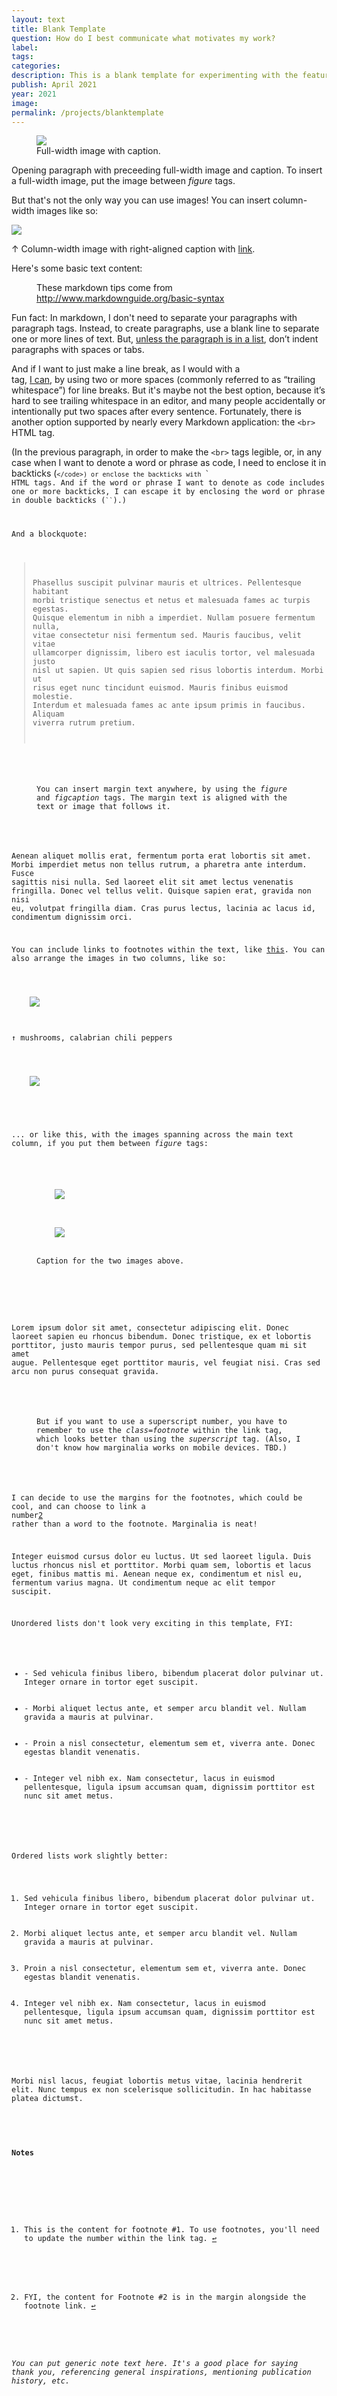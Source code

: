 ```yaml
---
layout: text
title: Blank Template
question: How do I best communicate what motivates my work?
label: 
tags: 
categories:
description: This is a blank template for experimenting with the features and organization of the pages on this website.
publish: April 2021
year: 2021
image: 
permalink: /projects/blanktemplate
---
```


<figure>
<img src="/images/projects/neighborly_2971.JPG">
    <figcaption>Full-width image with caption.</figcaption>
</figure>

<p>Opening paragraph with preceeding full-width image and caption. To insert a full-width image, put the image between <i>figure</i> tags.</p> 

<p>But that's not the only way you can use images! You can insert column-width images like so:</p>

<img src="/images/projects/neighborly_2971.JPG">
    
<div class="images-right"><p>&uarr; Column-width image with right-aligned caption with <a href="https://example.com">link</a>.</p></div>
<section class="clear"></section>

Here's some basic text content:

<figure>
    <figcaption>These markdown tips come from <a href="http://www.markdownguide.org/basic-syntax">http://www.markdownguide.org/basic-syntax</a></figcaption>
</figure>

Fun fact: In markdown, I don't need to separate your paragraphs with paragraph tags. Instead, to create paragraphs, use a blank line to separate one or more lines of text. But, <a href="https://www.markdownguide.org/basic-syntax/#paragraphs">unless the paragraph is in a list</a>, don’t indent paragraphs with spaces or tabs.

And if I want to just make a line break, as I would with a <br /> tag, <a href="https://www.markdownguide.org/basic-syntax/#line-breaks">I can</a>, by using two or more spaces (commonly referred to as “trailing whitespace”) for line breaks. But it's maybe not the best option, because it’s hard to see trailing whitespace in an editor, and many people accidentally or intentionally put two spaces after every sentence. Fortunately, there is another option supported by nearly every Markdown application: the `<br>` HTML tag.

(In the previous paragraph, in order to make the `<br>` tags legible, or, in any case when I want to denote a word or phrase as code, I need to enclose it in backticks (<code>`</code>) or enclose the backticks with `<code></code>` HTML tags. And if the word or phrase I want to denote as code includes one or more backticks, I can escape it by enclosing the word or phrase in double backticks (<code>``</code>).)

And a blockquote:

>Phasellus suscipit pulvinar mauris et ultrices. Pellentesque habitant morbi tristique senectus et netus et malesuada fames ac turpis egestas. Quisque elementum in nibh a imperdiet. Nullam posuere fermentum nulla, vitae consectetur nisi fermentum sed. Mauris faucibus, velit vitae ullamcorper dignissim, libero est iaculis tortor, vel malesuada justo nisl ut sapien. Ut quis sapien sed risus lobortis interdum. Morbi ut risus eget nunc tincidunt euismod. Mauris finibus euismod molestie. Interdum et malesuada fames ac ante ipsum primis in faucibus. Aliquam viverra rutrum pretium.

<figure>
    <figcaption>You can insert margin text anywhere, by using the <i>figure</i> and <i>figcaption</i> tags. The margin text is aligned with the text or image that follows it.</figcaption>
</figure>

Aenean aliquet mollis erat, fermentum porta erat lobortis sit amet. Morbi imperdiet metus non tellus rutrum, a pharetra ante interdum. Fusce sagittis nisi nulla. Sed laoreet elit sit amet lectus venenatis fringilla. Donec vel tellus velit. Quisque sapien erat, gravida non nisi eu, volutpat fringilla diam. Cras purus lectus, lacinia ac lacus id, condimentum dignissim orci.

<p>You can include links to footnotes within the text, like <a id="footnote-1-ref" href="#footnote-1">this</a>. You can also arrange the images in two columns, like so:</p>

<div class="images-left">
    <img src="/images/projects/neighborly_2971.JPG"></div>
            <p>&uarr; mushrooms, calabrian chili peppers</p>

<div class="images-right">
    <img src="/images/projects/neighborly_2971.JPG"></div>

<section class="clear"></section>

... or like this, with the images spanning across the main text column, if you put them between <i>figure</i> tags:

<figure>
<div class="images-left">
    <img src="/images/projects/neighborly_2971.JPG"></div>
    
<div class="images-right">
    <img src="/images/projects/neighborly_2971.JPG"></div>
    <figcaption>Caption for the two images above.</figcaption>
</figure>

<section class="clear"></section>

Lorem ipsum dolor sit amet, consectetur adipiscing elit. Donec laoreet sapien eu rhoncus bibendum. Donec tristique, ex et lobortis porttitor, justo mauris tempor purus, sed pellentesque quam mi sit amet augue. Pellentesque eget porttitor mauris, vel feugiat nisi. Cras sed arcu non purus consequat gravida.

<figure>
    <figcaption>But if you want to use a superscript number, you have to remember to use the <i>class=footnote</i> within the link tag, which looks better than using the <i>superscript</i> tag. (Also, I don't know how marginalia works on mobile devices. TBD.)</figcaption>
</figure>

I can decide to use the margins for the footnotes, which could be cool, and can choose to link a number<a id="footnote-2-ref" class="footnote" href="#footnote-2">2</a> rather than a word to the footnote. Marginalia is neat!

Integer euismod cursus dolor eu luctus. Ut sed laoreet ligula. Duis luctus rhoncus nisl et porttitor. Morbi quam sem, lobortis et lacus eget, finibus mattis mi. Aenean neque ex, condimentum et nisl eu, fermentum varius magna. Ut condimentum neque ac elit tempor suscipit.

Unordered lists don't look very exciting in this template, FYI:

<ul>
    <li>- Sed vehicula finibus libero, bibendum placerat dolor pulvinar ut. Integer ornare in tortor eget suscipit.</li>
    <li>- Morbi aliquet lectus ante, et semper arcu blandit vel. Nullam gravida a mauris at pulvinar.</li>
    <li>- Proin a nisl consectetur, elementum sem et, viverra ante. Donec egestas blandit venenatis. </li>
    <li>- Integer vel nibh ex. Nam consectetur, lacus in euismod pellentesque, ligula ipsum accumsan quam, dignissim porttitor est nunc sit amet metus.</li>
</ul>

<br>
Ordered lists work slightly better:

<ol>
    <li>Sed vehicula finibus libero, bibendum placerat dolor pulvinar ut. Integer ornare in tortor eget suscipit.</li>
    <li>Morbi aliquet lectus ante, et semper arcu blandit vel. Nullam gravida a mauris at pulvinar.</li>
    <li>Proin a nisl consectetur, elementum sem et, viverra ante. Donec egestas blandit venenatis. </li>
    <li>Integer vel nibh ex. Nam consectetur, lacus in euismod pellentesque, ligula ipsum accumsan quam, dignissim porttitor est nunc sit amet metus.</li>
</ol>

<br>
Morbi nisl lacus, feugiat lobortis metus vitae, lacinia hendrerit elit. Nunc tempus ex non scelerisque sollicitudin. In hac habitasse platea dictumst. 

<!--Footnotes -->
<div class="notes">
<h4>Notes</h4><br />

<ol>
    <li><p id="footnote-1">This is the content for footnote #1. To use footnotes, you'll need to update the number within the link tag.&nbsp;<a href="#footnote-1-ref">↩</a></p>
    </li>
    <li><p id="footnote-2">FYI, the content for Footnote #2 is in the margin alongside the footnote link.&nbsp;<a href="#footnote-2-ref">↩</a></p></li>
</ol>

<i>You can put generic note text here. It's a good place for saying thank you, referencing general inspirations, mentioning publication history, etc.</i>

</div>
